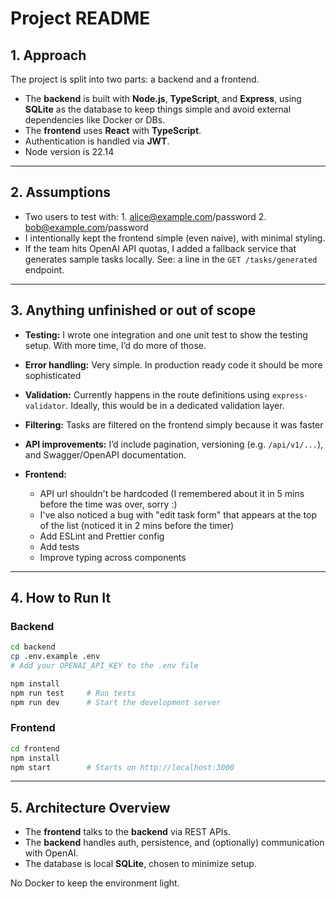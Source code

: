 # Project README

## 1. Approach

The project is split into two parts: a backend and a frontend.

* The **backend** is built with **Node.js**, **TypeScript**, and **Express**, using **SQLite** as the database to keep things simple and avoid external dependencies like Docker or DBs.
* The **frontend** uses **React** with **TypeScript**.
* Authentication is handled via **JWT**.
* Node version is 22.14
---

## 2. Assumptions

* Two users to test with: 1. alice@example.com/password 2. bob@example.com/password
* I intentionally kept the frontend simple (even naive), with minimal styling.
* If the team hits OpenAI API quotas, I added a fallback service that generates sample tasks locally. See: a line in the `GET /tasks/generated` endpoint.

---

## 3. Anything unfinished or out of scope

* **Testing:** I wrote one integration and one unit test to show the testing setup. With more time, I’d do more of those.
* **Error handling:** Very simple. In production ready code it should be more sophisticated
* **Validation:** Currently happens in the route definitions using `express-validator`. Ideally, this would be in a dedicated validation layer.
* **Filtering:** Tasks are filtered on the frontend simply because it was faster
* **API improvements:** I’d include pagination, versioning (e.g. `/api/v1/...`), and Swagger/OpenAPI documentation.
* **Frontend:**

    * API url shouldn't be hardcoded (I remembered about it in 5 mins before the time was over, sorry :)
    * I've also noticed a bug with "edit task form" that appears at the top of the list (noticed it in 2 mins before the timer)
    * Add ESLint and Prettier config
    * Add tests
    * Improve typing across components

---

## 4. How to Run It

### Backend

```bash
cd backend
cp .env.example .env
# Add your OPENAI_API_KEY to the .env file

npm install
npm run test     # Run tests
npm run dev      # Start the development server
```

### Frontend

```bash
cd frontend
npm install
npm start        # Starts on http://localhost:3000
```

---

## 5. Architecture Overview

* The **frontend** talks to the **backend** via REST APIs.
* The **backend** handles auth, persistence, and (optionally) communication with OpenAI.
* The database is local **SQLite**, chosen to minimize setup.

No Docker to keep the environment light.
